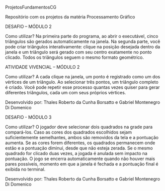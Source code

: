 ProjetosFundamentosCG

Repositório com os projetos da matéria Processamento Gráfico

DESAFIO – MÓDULO 2

Como utilizar?
Na primeira parte do programa, ao abrir o executável, cinco triângulos são gerados automaticamente na janela.
Na segunda parte, você pode criar triângulos interativamente: clique na posição desejada dentro da janela e um triângulo será gerado com seu centro exatamente no ponto clicado. Todos os triângulos seguem o mesmo formato geométrico.

ATIVIDADE VIVENCIAL – MÓDULO 2

Como utilizar?
A cada clique na janela, um ponto é registrado como um dos vértices de um triângulo. Ao selecionar três pontos, um triângulo completo é criado. Você pode repetir esse processo quantas vezes quiser para gerar diferentes triângulos, cada um com seus próprios vértices.

Desenvolvido por:
Thales Roberto da Cunha Borsatto e Gabriel Montenegro Di Domenico 

DESAFIO - MÓDULO 3

Como utilizar? O jogador deve selecionar dois quadrados na grade para compará-los. Caso as cores dos quadrados escolhidos sejam suficientemente semelhantes, ambos são removidos da tela e a pontuação aumenta. Se as cores forem diferentes, os quadrados permanecem onde estão e a pontuação diminui, desde que não esteja zerada. Se o mesmo quadrado for clicado duas vezes, a jogada é anulada sem impacto na pontuação. O jogo se encerra automaticamente quando não houver mais pares possíveis, momento em que a janela é fechada e a pontuação final é exibida no terminal.

Desenvolvido por:
Thales Roberto da Cunha Borsatto e Gabriel Montenegro Di Domenico 
